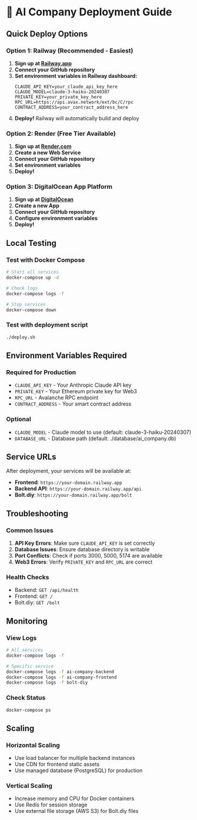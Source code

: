 # 🚀 AI Company Deployment Guide

## Quick Deploy Options

### Option 1: Railway (Recommended - Easiest)
1. **Sign up at [Railway.app](https://railway.app)**
2. **Connect your GitHub repository**
3. **Set environment variables in Railway dashboard:**
   ```
   CLAUDE_API_KEY=your_claude_api_key_here
   CLAUDE_MODEL=claude-3-haiku-20240307
   PRIVATE_KEY=your_private_key_here
   RPC_URL=https://api.avax.network/ext/bc/C/rpc
   CONTRACT_ADDRESS=your_contract_address_here
   ```
4. **Deploy!** Railway will automatically build and deploy

### Option 2: Render (Free Tier Available)
1. **Sign up at [Render.com](https://render.com)**
2. **Create a new Web Service**
3. **Connect your GitHub repository**
4. **Set environment variables**
5. **Deploy!**

### Option 3: DigitalOcean App Platform
1. **Sign up at [DigitalOcean](https://digitalocean.com)**
2. **Create a new App**
3. **Connect your GitHub repository**
4. **Configure environment variables**
5. **Deploy!**

## Local Testing

### Test with Docker Compose
```bash
# Start all services
docker-compose up -d

# Check logs
docker-compose logs -f

# Stop services
docker-compose down
```

### Test with deployment script
```bash
./deploy.sh
```

## Environment Variables Required

### Required for Production
- `CLAUDE_API_KEY` - Your Anthropic Claude API key
- `PRIVATE_KEY` - Your Ethereum private key for Web3
- `RPC_URL` - Avalanche RPC endpoint
- `CONTRACT_ADDRESS` - Your smart contract address

### Optional
- `CLAUDE_MODEL` - Claude model to use (default: claude-3-haiku-20240307)
- `DATABASE_URL` - Database path (default: ./database/ai_company.db)

## Service URLs

After deployment, your services will be available at:
- **Frontend**: `https://your-domain.railway.app`
- **Backend API**: `https://your-domain.railway.app/api`
- **Bolt.diy**: `https://your-domain.railway.app/bolt`

## Troubleshooting

### Common Issues
1. **API Key Errors**: Make sure `CLAUDE_API_KEY` is set correctly
2. **Database Issues**: Ensure database directory is writable
3. **Port Conflicts**: Check if ports 3000, 5000, 5174 are available
4. **Web3 Errors**: Verify `PRIVATE_KEY` and `RPC_URL` are correct

### Health Checks
- Backend: `GET /api/health`
- Frontend: `GET /`
- Bolt.diy: `GET /bolt`

## Monitoring

### View Logs
```bash
# All services
docker-compose logs -f

# Specific service
docker-compose logs -f ai-company-backend
docker-compose logs -f ai-company-frontend
docker-compose logs -f bolt-diy
```

### Check Status
```bash
docker-compose ps
```

## Scaling

### Horizontal Scaling
- Use load balancer for multiple backend instances
- Use CDN for frontend static assets
- Use managed database (PostgreSQL) for production

### Vertical Scaling
- Increase memory and CPU for Docker containers
- Use Redis for session storage
- Use external file storage (AWS S3) for Bolt.diy files
